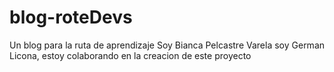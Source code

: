 # blog-roteDevs
Un blog para la ruta de aprendizaje
 Soy Bianca Pelcastre Varela 
soy German Licona, estoy colaborando en la creacion de este proyecto
